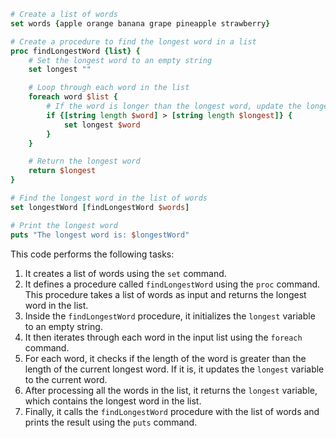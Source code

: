 ```tcl
# Create a list of words
set words {apple orange banana grape pineapple strawberry}

# Create a procedure to find the longest word in a list
proc findLongestWord {list} {
    # Set the longest word to an empty string
    set longest ""

    # Loop through each word in the list
    foreach word $list {
        # If the word is longer than the longest word, update the longest word
        if {[string length $word] > [string length $longest]} {
            set longest $word
        }
    }

    # Return the longest word
    return $longest
}

# Find the longest word in the list of words
set longestWord [findLongestWord $words]

# Print the longest word
puts "The longest word is: $longestWord"
```

This code performs the following tasks:

1. It creates a list of words using the `set` command.
2. It defines a procedure called `findLongestWord` using the `proc` command. This procedure takes a list of words as input and returns the longest word in the list.
3. Inside the `findLongestWord` procedure, it initializes the `longest` variable to an empty string.
4. It then iterates through each word in the input list using the `foreach` command.
5. For each word, it checks if the length of the word is greater than the length of the current longest word. If it is, it updates the `longest` variable to the current word.
6. After processing all the words in the list, it returns the `longest` variable, which contains the longest word in the list.
7. Finally, it calls the `findLongestWord` procedure with the list of words and prints the result using the `puts` command.